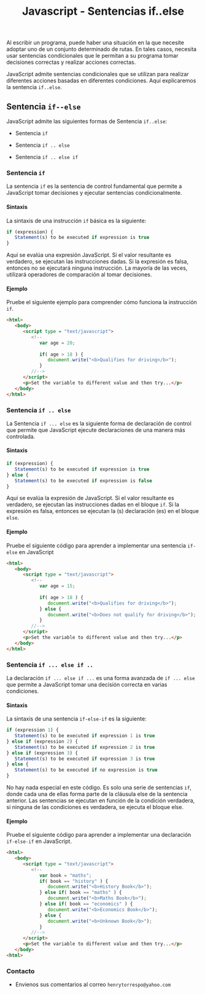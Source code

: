 ﻿---
title: Javascript - Sentencias if..else
description: Al escribir un programa, puede haber una situación en la que necesite adoptar uno de un conjunto determinado de rutas. 
categories: Blog
comments: true
---

Al escribir un programa, puede haber una situación en la que necesite adoptar uno de un conjunto determinado de rutas. En tales casos, necesita usar sentencias condicionales que le permitan a su programa tomar decisiones correctas y realizar acciones correctas.

JavaScript admite sentencias condicionales que se utilizan para realizar diferentes acciones basadas en diferentes condiciones. Aquí explicaremos la sentencia `if..else`.

## Sentencia `if--else`

JavaScript admite las siguientes formas de Sentencia `if..else`:

- Sentencia `if`

- Sentencia `if .. else`

- Sentencia `if .. else if`

### Sentencia `if`

La sentencia `if` es la sentencia de control fundamental que permite a JavaScript tomar decisiones y ejecutar sentencias condicionalmente.

#### Sintaxis

La sintaxis de una instrucción `if` básica es la siguiente:

```javascript
if (expression) {
   Statement(s) to be executed if expression is true
}
```

Aquí se evalúa una expresión JavaScript. Si el valor resultante es verdadero, se ejecutan las instrucciones dadas. Si la expresión es falsa, entonces no se ejecutará ninguna instrucción. La mayoría de las veces, utilizará operadores de comparación al tomar decisiones.

#### Ejemplo

Pruebe el siguiente ejemplo para comprender cómo funciona la instrucción `if`.

```html
<html>
   <body>     
      <script type = "text/javascript">
         <!--
            var age = 20;
         
            if( age > 18 ) {
               document.write("<b>Qualifies for driving</b>");
            }
         //-->
      </script>      
      <p>Set the variable to different value and then try...</p>
   </body>
</html>
```

### Sentencia `if .. else`

La Sentencia `if ... else` es la siguiente forma de declaración de control que permite que JavaScript ejecute declaraciones de una manera más controlada.

#### Sintaxis

```javascript
if (expression) {
   Statement(s) to be executed if expression is true
} else {
   Statement(s) to be executed if expression is false
}
```

Aquí se evalúa la expresión de JavaScript. Si el valor resultante es verdadero, se ejecutan las instrucciones dadas en el bloque `if`. Si la expresión es falsa, entonces se ejecutan la (s) declaración (es) en el bloque `else`.

#### Ejemplo

Pruebe el siguiente código para aprender a implementar una sentencia `if-else` en JavaScript

```html
<html>
   <body>   
      <script type = "text/javascript">
         <!--
            var age = 15;
         
            if( age > 18 ) {
               document.write("<b>Qualifies for driving</b>");
            } else {
               document.write("<b>Does not qualify for driving</b>");
            }
         //-->
      </script>     
      <p>Set the variable to different value and then try...</p>
   </body>
</html>
```

### Sentencia `if ... else if ..`

La declaración `if ... else if ...` es una forma avanzada de `if ... else` que permite a JavaScript tomar una decisión correcta en varias condiciones.

#### Sintaxis

La sintaxis de una sentencia `if-else-if` es la siguiente:

```javascript
if (expression 1) {
   Statement(s) to be executed if expression 1 is true
} else if (expression 2) {
   Statement(s) to be executed if expression 2 is true
} else if (expression 3) {
   Statement(s) to be executed if expression 3 is true
} else {
   Statement(s) to be executed if no expression is true
}
```

No hay nada especial en este código. Es solo una serie de sentencias `if`, donde cada una de ellas forma parte de la cláusula else de la sentencia anterior. Las sentencias se ejecutan en función de la condición verdadera, si ninguna de las condiciones es verdadera, se ejecuta el bloque else.

#### Ejemplo

Pruebe el siguiente código para aprender a implementar una declaración `if-else-if` en JavaScript.

```html
<html>
   <body>   
      <script type = "text/javascript">
         <!--
            var book = "maths";
            if( book == "history" ) {
               document.write("<b>History Book</b>");
            } else if( book == "maths" ) {
               document.write("<b>Maths Book</b>");
            } else if( book == "economics" ) {
               document.write("<b>Economics Book</b>");
            } else {
               document.write("<b>Unknown Book</b>");
            }
         //-->
      </script>      
      <p>Set the variable to different value and then try...</p>
   </body>
<html>
```

### Contacto

- Envienos sus comentarios al correo `henrytorrespo@yahoo.com`

